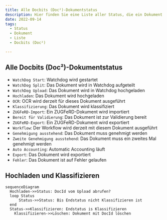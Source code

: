 ```yaml
---
title: Alle Docbits (Doc²)-Dokumentstatus
description: Hier finden Sie eine Liste aller Status, die ein Dokument in Docbits (Doc²) haben kann.
date: 2022-09-14
tags:
  - Status
  - Dokument
  - Liste
  - Docbits (Doc²)

---
```


##  Alle Docbits (Doc²)-Dokumentstatus

- `WatchDog Start`: Watchdog wird gestartet
- `WatchDog Split`: Das Dokument wird in Watchdog aufgeteilt
- `WatchDog Upload`: Das Dokument wird in Watchdog hochgeladen
- `Hochladen`: Das Dokument wird hochgeladen
- `OCR`: OCR wird derzeit für dieses Dokument ausgeführt
- `Klassifizierung`: Das Dokument wird klassifiziert
- `ZUGFeRD-Import`: Ein ZUGFeRD-Dokument wird importiert
- `Bereit für Validierung`: Das Dokument ist zur Validierung bereit
- `ZUGFeRD-Export`: Ein ZUGFeRD-Dokument wird exportiert
- `Workflow`: Der Workflow wird derzeit mit diesem Dokument ausgeführt
- `Genehmigung ausstehend`: Das Dokument muss genehmigt werden
- `Zweite Genehmigung ausstehend`: Das Dokument muss ein zweites Mal genehmigt werden
- `Auto Accounting`: Automatic Accounting läuft
- `Export`: Das Dokument wird exportiert
- `Fehler`: Das Dokument ist auf Fehler gelaufen

##  Hochladen und Klassifizieren

``` mermaid
sequenceDiagram
  Hochladen->>Status: DocId vom Upload abrufen?
  loop Status
      Status->>Status: Bis Endstatus nicht Klassifizieren ist
  end
  Status->>Klassifizieren: Endstatus is Klassifizieren
	Klassifizieren->>Löschen: Dokument mit DocId löschen

```

